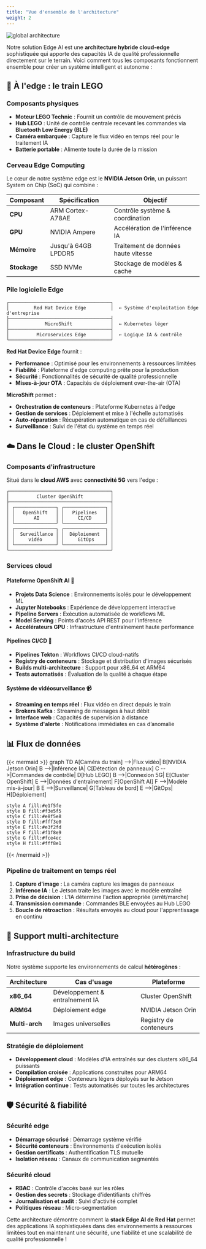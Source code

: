 ```yaml
---
title: "Vue d'ensemble de l'architecture"
weight: 2
---
```


![global architecture](/images/architecture-global.png)

Notre solution Edge AI est une **architecture hybride cloud-edge** sophistiquée qui apporte des capacités IA de qualité professionnelle directement sur le terrain. Voici comment tous les composants fonctionnent ensemble pour créer un système intelligent et autonome :

## 🚂 À l'edge : le train LEGO

### Composants physiques
- **Moteur LEGO Technic** : Fournit un contrôle de mouvement précis
- **Hub LEGO** : Unité de contrôle centrale recevant les commandes via **Bluetooth Low Energy (BLE)**
- **Caméra embarquée** : Capture le flux vidéo en temps réel pour le traitement IA
- **Batterie portable** : Alimente toute la durée de la mission

### Cerveau Edge Computing
Le cœur de notre système edge est le **NVIDIA Jetson Orin**, un puissant System on Chip (SoC) qui combine :

| Composant | Spécification | Objectif |
|-----------|---------------|----------|
| **CPU** | ARM Cortex-A78AE | Contrôle système & coordination |
| **GPU** | NVIDIA Ampere | Accélération de l'inférence IA |
| **Mémoire** | Jusqu'à 64GB LPDDR5 | Traitement de données haute vitesse |
| **Stockage** | SSD NVMe | Stockage de modèles & cache |

### Pile logicielle Edge
```
┌─────────────────────────────────────┐
│         Red Hat Device Edge         │  ← Système d'exploitation Edge d'entreprise
├─────────────────────────────────────┤
│             MicroShift              │  ← Kubernetes léger
├─────────────────────────────────────┤
│          Microservices Edge         │  ← Logique IA & contrôle
└─────────────────────────────────────┘
```

**Red Hat Device Edge** fournit :
- **Performance** : Optimisé pour les environnements à ressources limitées
- **Fiabilité** : Plateforme d'edge computing prête pour la production
- **Sécurité** : Fonctionnalités de sécurité de qualité professionnelle
- **Mises-à-jour OTA** : Capacités de déploiement over-the-air (OTA)

**MicroShift** permet :
- **Orchestration de conteneurs** : Plateforme Kubernetes à l'edge
- **Gestion de services** : Déploiement et mise à l'échelle automatisés
- **Auto-réparation** : Récupération automatique en cas de défaillances
- **Surveillance** : Suivi de l'état du système en temps réel

## ☁️ Dans le Cloud : le cluster OpenShift

### Composants d'infrastructure
Situé dans le **cloud AWS** avec **connectivité 5G** vers l'edge :

```
┌─────────────────────────────────────┐
│          Cluster OpenShift          │
├─────────────────────────────────────┤
│ ┌───────────────┐ ┌───────────────┐ │
│ │   OpenShift   │ │   Pipelines   │ │
│ │       AI      │ │     CI/CD     │ │
│ └───────────────┘ └───────────────┘ │
│ ┌───────────────┐ ┌───────────────┐ │
│ │  Surveillance │ │  Déploiement  │ │
│ │     vidéo     │ │     GitOps    │ │
│ └───────────────┘ └───────────────┘ │
└─────────────────────────────────────┘
```

### Services cloud

#### Plateforme OpenShift AI 🤖
- **Projets Data Science** : Environnements isolés pour le développement ML
- **Jupyter Notebooks** : Expérience de développement interactive
- **Pipeline Servers** : Exécution automatisée de workflows ML
- **Model Serving** : Points d'accès API REST pour l'inférence
- **Accélérateurs GPU** : Infrastructure d'entraînement haute performance

#### Pipelines CI/CD 🔄
- **Pipelines Tekton** : Workflows CI/CD cloud-natifs
- **Registry de conteneurs** : Stockage et distribution d'images sécurisés
- **Builds multi-architecture** : Support pour x86_64 et ARM64
- **Tests automatisés** : Évaluation de la qualité à chaque étape

#### Système de vidéosurveillance 📹
- **Streaming en temps réel** : Flux vidéo en direct depuis le train
- **Brokers Kafka** : Streaming de messages à haut débit
- **Interface web** : Capacités de supervision à distance
- **Système d'alerte** : Notifications immédiates en cas d’anomalie

## 📊 Flux de données

{{< mermaid >}}
graph TD
    A[Caméra du train] -->|Flux vidéo| B[NVIDIA Jetson Orin]
    B -->|Inférence IA| C[Détection de panneaux]
    C -->|Commandes de contrôle| D[Hub LEGO]
    B -->|Connexion 5G| E[Cluster OpenShift]
    E -->|Données d'entraînement| F[OpenShift AI]
    F -->|Modèle mis-à-jour| B
    E -->|Surveillance| G[Tableau de bord]
    E -->|GitOps| H[Déploiement]
    
    style A fill:#e1f5fe
    style B fill:#f3e5f5
    style C fill:#e8f5e8
    style D fill:#fff3e0
    style E fill:#e3f2fd
    style F fill:#f1f8e9
    style G fill:#fce4ec
    style H fill:#fff8e1
{{< /mermaid >}}

### Pipeline de traitement en temps réel
1. **Capture d'image** : La caméra capture les images de panneaux
2. **Inférence IA** : Le Jetson traite les images avec le modèle entraîné
3. **Prise de décision** : L'IA détermine l'action appropriée (arrêt/marche)
4. **Transmission commande** : Commandes BLE envoyées au Hub LEGO
5. **Boucle de rétroaction** : Résultats envoyés au cloud pour l'apprentissage en continu

## 🏢 Support multi-architecture

### Infrastructure du build
Notre système supporte les environnements de calcul **hétérogènes** :

| Architecture | Cas d'usage | Plateforme |
|-------------|-------------|------------|
| **x86_64** | Développement & entraînement IA | Cluster OpenShift |
| **ARM64** | Déploiement edge | NVIDIA Jetson Orin |
| **Multi-arch** | Images universelles | Registry de conteneurs |

### Stratégie de déploiement
- **Développement cloud** : Modèles d'IA entraînés sur des clusters x86_64 puissants
- **Compilation croisée** : Applications construites pour ARM64
- **Déploiement edge** : Conteneurs légers déployés sur le Jetson
- **Intégration continue** : Tests automatisés sur toutes les architectures

## 🛡️ Sécurité & fiabilité

### Sécurité edge
- **Démarrage sécurisé** : Démarrage système vérifié
- **Sécurité conteneurs** : Environnements d'exécution isolés
- **Gestion certificats** : Authentification TLS mutuelle
- **Isolation réseau** : Canaux de communication segmentés

### Sécurité cloud
- **RBAC** : Contrôle d'accès basé sur les rôles
- **Gestion des secrets** : Stockage d'identifiants chiffrés
- **Journalisation et audit** : Suivi d'activité complet
- **Politiques réseau** : Micro-segmentation

Cette architecture démontre comment la **stack Edge AI de Red Hat** permet des applications IA sophistiquées dans des environnements à ressources limitées tout en maintenant une sécurité, une fiabilité et une scalabilité de qualité professionnelle !
